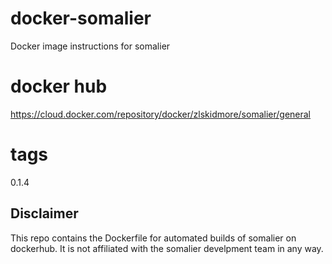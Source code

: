 # docker-somalier
Docker image instructions for somalier

# docker hub
https://cloud.docker.com/repository/docker/zlskidmore/somalier/general

# tags
0.1.4

## Disclaimer
This repo contains the Dockerfile for automated builds of somalier on dockerhub. It is not affiliated with the somalier develpment team in any way.
